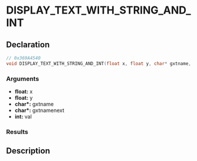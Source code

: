# DISPLAY_TEXT_WITH_STRING_AND_INT

## Declaration
```cpp
// 0x369A4540
void DISPLAY_TEXT_WITH_STRING_AND_INT(float x, float y, char* gxtname, char* gxtnamenext, int val);
```

### Arguments
- **float:** x
- **float:** y
- **char\*:** gxtname
- **char\*:** gxtnamenext
- **int:** val

### Results

## Description
